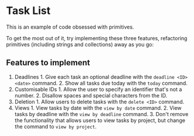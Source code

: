 # Task List

This is an example of code obsessed with primitives.

To get the most out of it, try implementing these three features, refactoring primitives (including strings and collections) away as you go:

## Features to implement

  1. Deadlines
    1. Give each task an optional deadline with the `deadline <ID> <date>` command.
    2. Show all tasks due today with the `today` command.
  2. Customisable IDs
    1. Allow the user to specify an identifier that's not a number.
    2. Disallow spaces and special characters from the ID.
  3. Deletion
    1. Allow users to delete tasks with the `delete <ID>` command.
  4. Views
    1. View tasks by date with the `view by date` command.
    2. View tasks by deadline with the `view by deadline` command.
    3. Don't remove the functionality that allows users to view tasks by project, but change the command to `view by project`.
